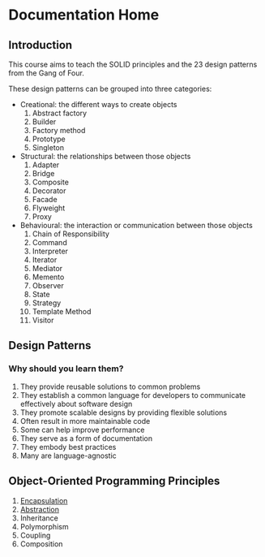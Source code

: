 # Documentation Home
## Introduction
This course aims to teach the SOLID principles and the 23 design patterns from the Gang of Four.

These design patterns can be grouped into three categories:
- Creational: the different ways to create objects
  1) Abstract factory
  2) Builder
  3) Factory method
  4) Prototype
  5) Singleton
- Structural: the relationships between those objects
  1) Adapter
  2) Bridge
  3) Composite
  4) Decorator
  5) Facade
  6) Flyweight
  7) Proxy
- Behavioural: the interaction or communication between those objects
  1) Chain of Responsibility
  2) Command
  3) Interpreter
  4) Iterator
  5) Mediator
  6) Memento
  7) Observer
  8) State
  9) Strategy
  10) Template Method
  11) Visitor

## Design Patterns
### Why should you learn them?
1) They provide reusable solutions to common problems
2) They establish a common language for developers to communicate effectively about software design
3) They promote scalable designs by providing flexible solutions
4) Often result in more maintainable code
5) Some can help improve performance
6) They serve as a form of documentation
7) They embody best practices
8) Many are language-agnostic

## Object-Oriented Programming Principles
1) [Encapsulation](/documentation/encapsulation.md)
2) [Abstraction](/documentation/abstraction.md)
3) Inheritance
4) Polymorphism
5) Coupling
6) Composition